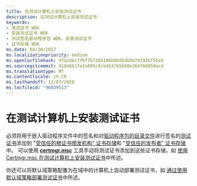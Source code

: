 ```yaml
---
title: 在测试计算机上安装测试证书
description: 在测试计算机上安装测试证书
keywords:
- 测试证书 WDK
- 安装测试证书 WDK
- 测试签名驱动程序包 WDK，安装测试证书
- 证书存储 WDK
ms.date: 04/20/2017
ms.localizationpriority: medium
ms.openlocfilehash: 97d2d6c7f6f7b726b19bb06d6d60b7d192bf5be6
ms.sourcegitcommit: 418e6617e2a695c9cb4b37b5b60e264760858acd
ms.translationtype: MT
ms.contentlocale: zh-CN
ms.lasthandoff: 12/07/2020
ms.locfileid: "96839513"
---
```

# <a name="installing-a-test-certificate-on-a-test-computer"></a>在测试计算机上安装测试证书


必须将用于嵌入驱动程序文件中的签名和对[驱动程序包的](driver-packages.md)[目录文件](catalog-files.md)进行签名的[测试证书](./makecert-test-certificate.md)添加到 "[受信任的根证书颁发机构" 证书存储](trusted-root-certification-authorities-certificate-store.md)和 "[受信任的发布者" 证书存储](trusted-publishers-certificate-store.md)中。 可以使用 [**certmgr.msc**](../devtest/certmgr.md) 工具手动将测试证书添加到这些证书存储，如 [使用 Certmgr.msc 在测试计算机上安装测试证书](using-certmgr-to-install-test-certificates-on-a-test-computer.md)中所述。

你还可以将默认域策略配置为在域中的计算机上自动部署测试证书，如 [通过使用默认域策略部署测试证书](deploying-a-test-certificate-by-using-the-default-domain-policy.md)中所述。

 

